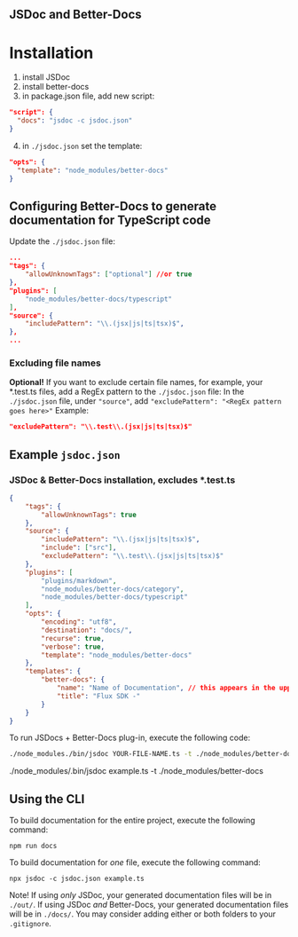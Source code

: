 ## JSDoc and Better-Docs
# Installation
1. install JSDoc
2. install better-docs
3. in package.json file, add new script:
```json
"script": {
  "docs": "jsdoc -c jsdoc.json"
}
```
4. in `./jsdoc.json` set the template:
```json
"opts": {
  "template": "node_modules/better-docs"
}
```

## Configuring Better-Docs to generate documentation for TypeScript code
Update the `./jsdoc.json` file:
```json
...
"tags": {
    "allowUnknownTags": ["optional"] //or true
},
"plugins": [
    "node_modules/better-docs/typescript"
],
"source": {
    "includePattern": "\\.(jsx|js|ts|tsx)$",
},
...
```
### Excluding file names
**Optional!** If you want to exclude certain file names, for example, your *.test.ts files, add a RegEx pattern to the `./jsdoc.json` file:
In the `./jsdoc.json` file, under `"source"`, add `"excludePattern": "<RegEx pattern goes here>"`
Example:
```json
"excludePattern": "\\.test\\.(jsx|js|ts|tsx)$"
```


## Example `jsdoc.json`
### JSDoc & Better-Docs installation, excludes *.test.ts
```json
{
    "tags": {
        "allowUnknownTags": true
    },
    "source": {
        "includePattern": "\\.(jsx|js|ts|tsx)$",
        "include": ["src"],
        "excludePattern": "\\.test\\.(jsx|js|ts|tsx)$"
    },
    "plugins": [
        "plugins/markdown",
        "node_modules/better-docs/category",
        "node_modules/better-docs/typescript"
    ],
    "opts": {
        "encoding": "utf8",
        "destination": "docs/",
        "recurse": true,
        "verbose": true,
        "template": "node_modules/better-docs"
    },
    "templates": {
        "better-docs": {
            "name": "Name of Documentation", // this appears in the upper right of the output document
            "title": "Flux SDK -"
        }
    }
}
```

To run JSDocs + Better-Docs plug-in, execute the following code:
```sh
./node_modules./bin/jsdoc YOUR-FILE-NAME.ts -t ./node_modules/better-docs
```

./node_modules/.bin/jsdoc example.ts -t ./node_modules/better-docs

## Using the CLI
To build documentation for the entire project, execute the following command:
```zh
npm run docs
```

To build documentation for _one_ file, execute the following command:
```zh
npx jsdoc -c jsdoc.json example.ts
```

Note! If using _only_ JSDoc, your generated documentation files will be in `./out/`. If using JSDoc _and_ Better-Docs, your generated documentation files will be in `./docs/`. You may consider adding either or both folders to your `.gitignore`.
